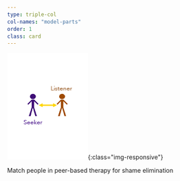 ```yaml
---
type: triple-col
col-names: "model-parts"
order: 1
class: card
---
```


![Seeker, Listener](/assets/images/triple-col-model-graphic-1.png){:class="img-responsive"}

Match people in peer-based therapy for shame elimination